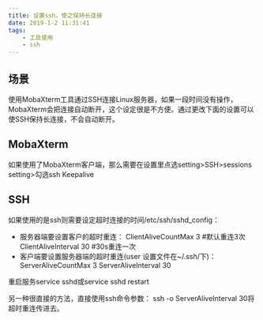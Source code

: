 ```yaml
---
title: 设置ssh，使之保持长连接
date: 2019-1-2 11:31:41
tags:
    - 工具使用
    - ssh
---
```

## 场景
使用MobaXterm工具通过SSH连接Linux服务器，如果一段时间没有操作，MobaXterm会把连接自动断开，这个设定很是不方便。通过更改下面的设置可以使SSH保持长连接，不会自动断开。

## MobaXterm
如果使用了MobaXterm客户端，那么需要在设置里点选setting>SSH>sessions setting>勾选ssh Keepalive

## SSH
如果使用的是ssh则需要设定超时连接的时间/etc/ssh/sshd_config：

* 服务器端要设置客户的超时重连：
    ClientAliveCountMax 3    #默认重连3次
    ClientAliveInterval 30   #30s重连一次
* 客户端要设置服务器端的超时重连(user 设置文件在~/.ssh/下)：
    ServerAliveCountMax 3
    ServerAliveInterval 30
    
重启服务service sshd或service sshd restart

另一种很直接的方法，直接使用ssh命令参数：
ssh -o ServerAliveInterval 30将超时重连传进去。
